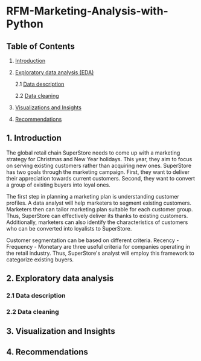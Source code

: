# RFM-Marketing-Analysis-with-Python 


## Table of Contents
1. [Introduction](#introduction)
   
2. [Exploratory data analysis (EDA)](#exploratory-data-analysis)
   
   2.1 [Data description](#data-description)

   2.2 [Data cleaning](#data-cleaning)

3. [Visualizations and Insights](#visualization-and-insights)
   
4. [Recommendations](#recommendations)

## 1. Introduction

The global retail chain SuperStore needs to come up with a marketing strategy for Christmas and New Year holidays. This year, they aim to focus on serving existing customers rather than acquiring new ones. SuperStore has two goals through the marketing campaign. First, they want to deliver their appreciation towards current customers. Second, they want to convert a group of existing buyers into loyal ones.

The first step in planning a marketing plan is understanding customer profiles. A data analyst will help marketers to segment existing customers. Marketers then can tailor marketing plan suitable for each customer group. Thus, SuperStore can effectively deliver its thanks to existing customers. Additionally, marketers can also identify the characteristics of customers who can be converted into loyalists to SuperStore. 

Customer segmentation can be based on different criteria. Recency - Frequency - Monetary are three useful criteria for companies operating in the retail industry. Thus, SuperStore's analyst will employ this framework to categorize existing buyers.



## 2. Exploratory data analysis
### 2.1 Data description
### 2.2 Data cleaning
## 3. Visualization and Insights
## 4. Recommendations

